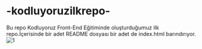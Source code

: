 # -kodluyoruzilkrepo-
Bu repo Kodluyoruz Front-End Eğitiminde oluşturduğumuz ilk repo.İçerisinde bir adet README dosyası bir adet de index.html barındırıyor.
![1](https://user-images.githubusercontent.com/70485246/150645688-0ceb9107-9ba7-4a97-b230-39111cbf1545.jpg)
